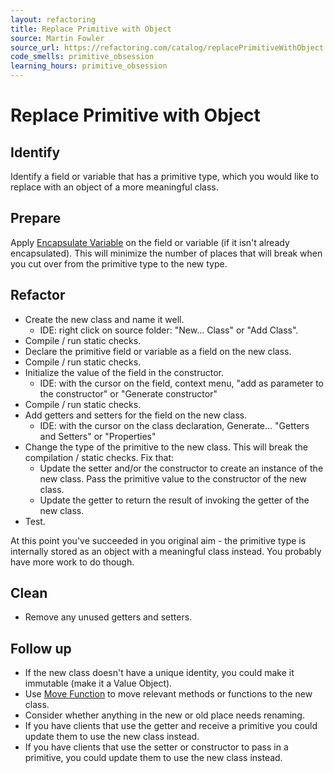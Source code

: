 ```yaml
---
layout: refactoring
title: Replace Primitive with Object
source: Martin Fowler
source_url: https://refactoring.com/catalog/replacePrimitiveWithObject.html
code_smells: primitive_obsession
learning_hours: primitive_obsession
---
```


# Replace Primitive with Object

## Identify
Identify a field or variable that has a primitive type, which you would like to replace with an object of a more meaningful class.

## Prepare
Apply [Encapsulate Variable](encapsulate_variable.html) on the field or variable (if it isn't already encapsulated). This will minimize the number of places that will break when you cut over from the primitive type to the new type.

## Refactor
* Create the new class and name it well.
  * IDE: right click on source folder: "New... Class" or "Add Class". 
* Compile / run static checks.
* Declare the primitive field or variable as a field on the new class.
* Compile / run static checks.
* Initialize the value of the field in the constructor.
  * IDE: with the cursor on the field, context menu, "add as parameter to the constructor" or "Generate constructor"
* Compile / run static checks.
* Add getters and setters for the field on the new class.
  * IDE: with the cursor on the class declaration, Generate... "Getters and Setters" or "Properties"
* Change the type of the primitive to the new class. This will break the compilation / static checks. Fix that:
  * Update the setter and/or the constructor to create an instance of the new class. Pass the primitive value to the constructor of the new class.
  * Update the getter to return the result of invoking the getter of the new class.
* Test.

At this point you've succeeded in you original aim - the primitive type is internally stored as an object with a meaningful class instead. You probably have more work to do though.

## Clean
* Remove any unused getters and setters.

## Follow up

* If the new class doesn't have a unique identity, you could make it immutable (make it a Value Object).
* Use [Move Function](move_function.html) to move relevant methods or functions to the new class.
* Consider whether anything in the new or old place needs renaming.
* If you have clients that use the getter and receive a primitive you could update them to use the new class instead.
* If you have clients that use the setter or constructor to pass in a primitive, you could update them to use the new class instead.
